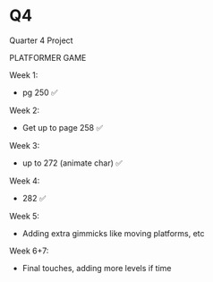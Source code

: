 # Q4
Quarter 4 Project

PLATFORMER GAME

Week 1:
- pg 250 ✅

Week 2:
- Get up to page 258 ✅

Week 3:
- up to 272 (animate char) ✅

Week 4:
- 282 ✅

Week 5:
- Adding extra gimmicks like moving platforms, etc

Week 6+7:
- Final touches, adding more levels if time
